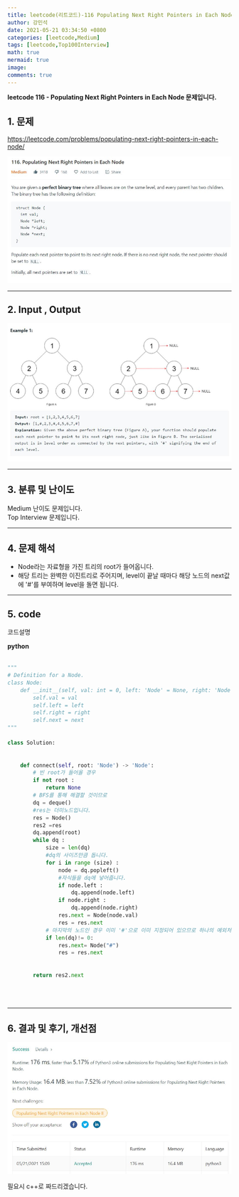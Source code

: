 ```yaml
---
title: leetcode(리트코드)-116 Populating Next Right Pointers in Each Node(python)
author: 강민석
date: 2021-05-21 03:34:50 +0800
categories: [leetcode,Medium]
tags: [leetcode,Top100Interview]
math: true
mermaid: true
image: 
comments: true
---
```


**leetcode 116 - Populating Next Right Pointers in Each Node 문제입니다.**

## 1. 문제
<https://leetcode.com/problems/populating-next-right-pointers-in-each-node/> 

![](/assets/img/sample/leetcode/116/Problem.JPG)

-----  

## 2. Input , Output

![](/assets/img/sample/leetcode/116/input.JPG)  


-----  

## 3. 분류 및 난이도

Medium 난이도 문제입니다.  
Top Interview 문제입니다.


-----  

## 4. 문제 해석

- Node라는 자료형을 가진 트리의 root가 들어옵니다.
- 해당 트리는 완벽한 이진트리로 주어지며, level이 끝날 때마다 해당 노드의 next값에 '#'를 부여하며 level을 돌면 됩니다.


-----  

## 5. code  

코드설명


**python**

```python

"""
# Definition for a Node.
class Node:
    def __init__(self, val: int = 0, left: 'Node' = None, right: 'Node' = None, next: 'Node' = None):
        self.val = val
        self.left = left
        self.right = right
        self.next = next
"""

class Solution:

            
    def connect(self, root: 'Node') -> 'Node':
        # 빈 root가 들어올 경우
        if not root :
            return None
        # BFS를 통해 해결할 것이므로
        dq = deque()
        #res는 더미노드입니다.
        res = Node()
        res2 =res
        dq.append(root)
        while dq : 
            size = len(dq)
            #dq의 사이즈만큼 돕니다.
            for i in range (size) :
                node = dq.popleft() 
                #자식들을 dq에 넣어줍니다.   
                if node.left : 
                    dq.append(node.left)
                if node.right : 
                    dq.append(node.right)
                res.next = Node(node.val)
                res = res.next
            # 마지막의 노드인 경우 이미 '#'으로 이미 지정되어 있으므로 하나의 예외처리를 해줬습니다.
            if len(dq)!= 0:
                res.next= Node("#")
                res = res.next
        
        
        return res2.next
            
        
            
```



-----

## 6. 결과 및 후기, 개선점



![](/assets/img/sample/leetcode/116/result.JPG)  

필요시 c++로 짜드리겠습니다.



